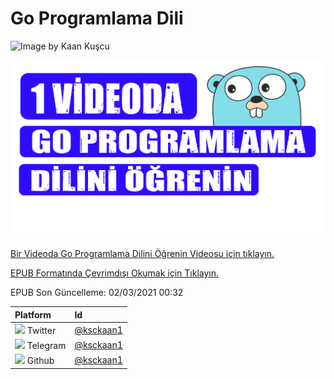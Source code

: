 # Go Programlama Dili

![Image by Kaan Ku&#x15F;cu](.gitbook/assets/golangtrsitelogo.png)

![Go Programming in one video](.gitbook/assets/thumnailgolang.jpeg.png)

[Bir Videoda Go Programlama Dilini Öğrenin Videosu için tıklayın.](https://www.youtube.com/watch?v=vjHAvx47d98&lc)

[EPUB Formatında Çevrimdışı Okumak için Tıklayın.](https://github.com/ksckaan1/go-programlama-dili/raw/master/go-programlama-dili.epub)

EPUB Son Güncelleme: 02/03/2021 00:32

| Platform | Id |
| :--- | :--- |
| ![](.gitbook/assets/twitter.png) Twitter | [@ksckaan1](https://twitter.com/ksckaan1) |
| ![](.gitbook/assets/telegram.png) Telegram | [@ksckaan1](https://t.me/ksckaan1) |
| ![](.gitbook/assets/github-image.png) Github | [@ksckaan1](https://github.com/ksckaan1) |



